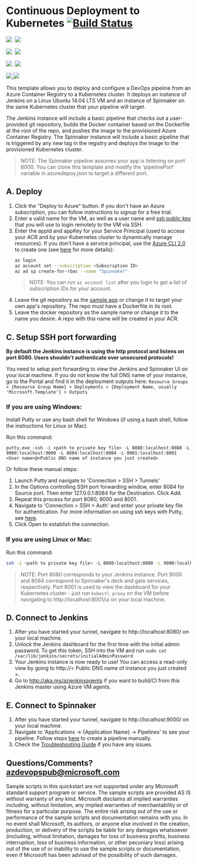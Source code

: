 # Continuous Deployment to Kubernetes [![Build Status](http://devops-ci.westcentralus.cloudapp.azure.com/job/qs/job/301-jenkins-acr-spinnaker-k8s/badge/icon)](http://devops-ci.westcentralus.cloudapp.azure.com/blue/organizations/jenkins/qs%2F301-jenkins-acr-spinnaker-k8s/activity)

<IMG SRC="https://azbotstorage.blob.core.windows.net/badges/301-jenkins-acr-spinnaker-k8s/PublicLastTestDate.svg" />&nbsp;
<IMG SRC="https://azbotstorage.blob.core.windows.net/badges/301-jenkins-acr-spinnaker-k8s/PublicDeployment.svg" />&nbsp;

<IMG SRC="https://azbotstorage.blob.core.windows.net/badges/301-jenkins-acr-spinnaker-k8s/FairfaxLastTestDate.svg" />&nbsp;
<IMG SRC="https://azbotstorage.blob.core.windows.net/badges/301-jenkins-acr-spinnaker-k8s/FairfaxDeployment.svg" />&nbsp;

<IMG SRC="https://azbotstorage.blob.core.windows.net/badges/301-jenkins-acr-spinnaker-k8s/BestPracticeResult.svg" />&nbsp;
<IMG SRC="https://azbotstorage.blob.core.windows.net/badges/301-jenkins-acr-spinnaker-k8s/CredScanResult.svg" />&nbsp;

<a href="https://portal.azure.com/#create/Microsoft.Template/uri/https%3A%2F%2Fraw.githubusercontent.com%2FAzure%2Fazure-quickstart-templates%2Fmaster%2F301-jenkins-acr-spinnaker-k8s%2Fazuredeploy.json" target="_blank">
    <img src="http://azuredeploy.net/deploybutton.png"/>
</a>
<a href="http://armviz.io/#/?load=https%3A%2F%2Fraw.githubusercontent.com%2FAzure%2Fazure-quickstart-templates%2Fmaster%2F301-jenkins-acr-spinnaker-k8s%2Fazuredeploy.json" target="_blank">
    <img src="http://armviz.io/visualizebutton.png"/>
</a>

This template allows you to deploy and configure a DevOps pipeline from an Azure Container Registry to a Kubernetes cluster. It deploys an instance of Jenkins on a Linux Ubuntu 14.04 LTS VM and an instance of Spinnaker on the same Kubernetes cluster that your pipeline will target.

The Jenkins instance will include a basic pipeline that checks out a user-provided git repository, builds the Docker container based on the Dockerfile at the root of the repo, and pushes the image to the provisioned Azure Container Registry. The Spinnaker instance will include a basic pipeline that is triggered by any new tag in the registry and deploys the image to the provisioned Kubernetes cluster.

> NOTE: The Spinnaker pipeline assumes your app is listening on port 8000. You can clone this template and modify the 'pipelinePort' variable in azuredepoy.json to target a different port.

## A. Deploy
1. Click the "Deploy to Azure" button. If you don't have an Azure subscription, you can follow instructions to signup for a free trial.
1. Enter a valid name for the VM, as well as a user name and [ssh public key](https://docs.microsoft.com/azure/virtual-machines/virtual-machines-linux-mac-create-ssh-keys) that you will use to login remotely to the VM via SSH.
1. Enter the appId and appKey for your Service Principal (used to access your ACR and by your Kubernetes cluster to dynamically manage resources). If you don't have a service principal, use the [Azure CLI 2.0](https://docs.microsoft.com/cli/azure/install-azure-cli) to create one (see [here](https://docs.microsoft.com/cli/azure/create-an-azure-service-principal-azure-cli?toc=%2fazure%2fazure-resource-manager%2ftoc.json) for more details):
    ```bash
    az login
    az account set --subscription <Subscription ID>
    az ad sp create-for-rbac --name "Spinnaker"
    ```
    > NOTE: You can run `az account list` after you login to get a list of subscription IDs for your account.
1. Leave the git repository as the [sample app](https://github.com/azure-devops/spin-kub-demo) or change it to target your own app's repository. The repo must have a Dockerfile in its root.
1. Leave the docker repository as the sample name or change it to the name you desire. A repo with this name will be created in your ACR.

## C. Setup SSH port forwarding
**By default the Jenkins instance is using the http protocol and listens on port 8080. Users shouldn't authenticate over unsecured protocols!**

You need to setup port forwarding to view the Jenkins and Spinnaker UI on your local machine. If you do not know the full DNS name of your instance, go to the Portal and find it in the deployment outputs here: `Resource Groups > {Resource Group Name} > Deployments > {Deployment Name, usually 'Microsoft.Template'} > Outputs`

### If you are using Windows:
Install Putty or use any bash shell for Windows (if using a bash shell, follow the instructions for Linux or Mac).

Run this command:
```
putty.exe -ssh -i <path to private key file> -L 8080:localhost:8080 -L 9000:localhost:9000 -L 8084:localhost:8084 -L 8001:localhost:8001 <User name>@<Public DNS name of instance you just created>
```

Or follow these manual steps:
1. Launch Putty and navigate to 'Connection > SSH > Tunnels'
1. In the Options controlling SSH port forwarding window, enter 8084 for Source port. Then enter 127.0.0.1:8084 for the Destination. Click Add.
1. Repeat this process for port 8080, 9000 and 8001.
1. Navigate to 'Connection > SSH > Auth' and enter your private key file for authentication. For more information on using ssh keys with Putty, see [here](https://docs.microsoft.com/azure/virtual-machines/virtual-machines-linux-ssh-from-windows#create-a-private-key-for-putty).
1. Click Open to establish the connection.

### If you are using Linux or Mac:
Run this command:
```bash
ssh -i <path to private key file> -L 8080:localhost:8080 -L 9000:localhost:9000 -L 8084:localhost:8084 -L 8001:localhost:8001 <User name>@<Public DNS name of instance you just created>
```
> NOTE: Port 8080 corresponds to your Jenkins instance. Port 9000 and 8084 correspond to Spinnaker's deck and gate services, respectively. Port 8001 is used to view the dashboard for your Kubernetes cluster - just run `kubectl proxy` on the VM before navigating to http://localhost:8001/ui on your local machine.

## D. Connect to Jenkins

1. After you have started your tunnel, navigate to http://localhost:8080/ on your local machine.
1. Unlock the Jenkins dashboard for the first time with the initial admin password. To get this token, SSH into the VM and run `sudo cat /var/lib/jenkins/secrets/initialAdminPassword`
1. Your Jenkins instance is now ready to use! You can access a read-only view by going to http://< Public DNS name of instance you just created >.
1. Go to http://aka.ms/azjenkinsagents if you want to build/CI from this Jenkins master using Azure VM agents.

## E. Connect to Spinnaker

1. After you have started your tunnel, navigate to http://localhost:9000/ on your local machine.
1. Navigate to 'Applications -> {Application Name} -> Pipelines' to see your pipeline. Follow steps [here](http://www.spinnaker.io/docs/kubernetes-source-to-prod#section-1-create-a-spinnaker-application) to create a pipeline manually.
1. Check the [Troubleshooting Guide](http://www.spinnaker.io/docs/troubleshooting-guide) if you have any issues.

## Questions/Comments? azdevopspub@microsoft.com

Sample scripts in this quickstart are not supported under any Microsoft standard support program or service. The sample scripts are provided AS IS without warranty of any kind. Microsoft disclaims all implied warranties including, without limitation, any implied warranties of merchantability or of fitness for a particular purpose. The entire risk arising out of the use or performance of the sample scripts and documentation remains with you. In no event shall Microsoft, its authors, or anyone else involved in the creation, production, or delivery of the scripts be liable for any damages whatsoever (including, without limitation, damages for loss of business profits, business interruption, loss of business information, or other pecuniary loss) arising out of the use of or inability to use the sample scripts or documentation, even if Microsoft has been advised of the possibility of such damages. 


 
